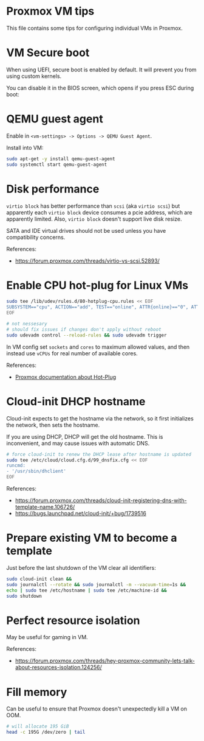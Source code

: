 
# Proxmox VM tips

This file contains some tips for configuring individual VMs in Proxmox.

# VM Secure boot

When using UEFI, secure boot is enabled by default.
It will prevent you from using custom kernels.

You can disable it in the BIOS screen, which opens if you press ESC during boot:

# QEMU guest agent

Enable in `<vm-settings> -> Options -> QEMU Guest Agent`.

Install into VM:

```bash
sudo apt-get -y install qemu-guest-agent
sudo systemctl start qemu-guest-agent
```

# Disk performance

`virtio block` has better performance than `scsi` (aka `virtio scsi`)
but apparently each `virtio block` device consumes a pcie address,
which are apparently limited.
Also, `virtio block` doesn't support live disk resize.

SATA and IDE virtual drives should not be used unless you have compatibility concerns.

References:
- https://forum.proxmox.com/threads/virtio-vs-scsi.52893/

# Enable CPU hot-plug for Linux VMs

```bash
sudo tee /lib/udev/rules.d/80-hotplug-cpu.rules << EOF
SUBSYSTEM=="cpu", ACTION=="add", TEST=="online", ATTR{online}=="0", ATTR{online}="1"
EOF

# not nessesary
# should fix issues if changes don't apply without reboot
sudo udevadm control --reload-rules && sudo udevadm trigger
```

In VM config set `sockets` and `cores` to maximum allowed values,
and then instead use `vCPUs` for real number of available cores.

References:
- [Proxmox documentation about Hot-Plug](https://pve.proxmox.com/wiki/Hotplug_(qemu_disk,nic,cpu,memory)#CPU_and_Memory_Hotplug)

# Cloud-init DHCP hostname

Cloud-init expects to get the hostname via the network,
so it first initializes the network, then sets the hostname.

If you are using DHCP, DHCP will get the old hostname.
This is inconvenient, and may cause issues with automatic DNS.

```bash
# force cloud-init to renew the DHCP lease after hostname is updated
sudo tee /etc/cloud/cloud.cfg.d/99_dnsfix.cfg << EOF
runcmd:
- '/usr/sbin/dhclient'
EOF
```

References:
- https://forum.proxmox.com/threads/cloud-init-registering-dns-with-template-name.106726/
- https://bugs.launchpad.net/cloud-init/+bug/1739516

# Prepare existing VM to become a template

Just before the last shutdown of the VM clear all identifiers:

```bash
sudo cloud-init clean &&
sudo journalctl --rotate && sudo journalctl -m --vacuum-time=1s &&
echo | sudo tee /etc/hostname | sudo tee /etc/machine-id &&
sudo shutdown
```

# Perfect resource isolation

May be useful for gaming in VM.

References:
- https://forum.proxmox.com/threads/hey-proxmox-community-lets-talk-about-resources-isolation.124256/

# Fill memory

Can be useful to ensure that Proxmox doesn't unexpectedly kill a VM on OOM.

```bash
# will allocate 195 GiB
head -c 195G /dev/zero | tail
```
